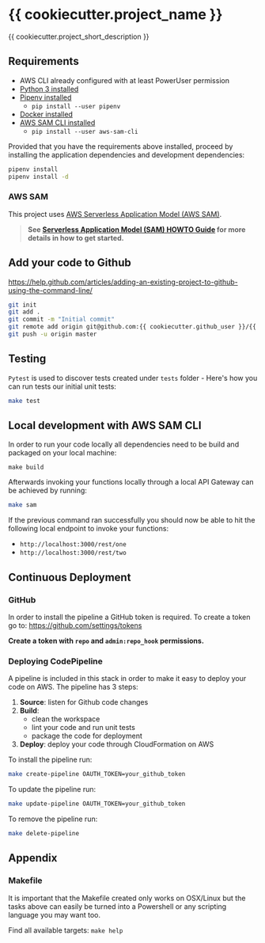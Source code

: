 # {{ cookiecutter.project_name }}

{{ cookiecutter.project_short_description }}

## Requirements

* AWS CLI already configured with at least PowerUser permission
* [Python 3 installed](https://www.python.org/downloads/)
* [Pipenv installed](https://github.com/pypa/pipenv)
    - `pip install --user pipenv`
* [Docker installed](https://www.docker.com/community-edition)
* [AWS SAM CLI installed](https://github.com/awslabs/aws-sam-cli) 
	- `pip install --user aws-sam-cli`

Provided that you have the requirements above installed, proceed by installing the application dependencies and development dependencies:

```bash
pipenv install
pipenv install -d
```

### AWS SAM

This project uses [AWS Serverless Application Model (AWS SAM)](https://github.com/awslabs/serverless-application-model).

> **See [Serverless Application Model (SAM) HOWTO Guide](https://github.com/awslabs/serverless-application-model/blob/master/HOWTO.md) for more details in how to get started.**


## Add your code to Github
https://help.github.com/articles/adding-an-existing-project-to-github-using-the-command-line/

```bash
git init
git add .
git commit -m "Initial commit"
git remote add origin git@github.com:{{ cookiecutter.github_user }}/{{ cookiecutter.github_repo }}.git
git push -u origin master
```

## Testing

`Pytest` is used to discover tests created under `tests` folder - Here's how you can run tests our initial unit tests:

```bash
make test
```

## Local development with AWS SAM CLI 

In order to run your code locally all dependencies need to be build and packaged on your local machine:
```
make build
```

Afterwards invoking your functions locally through a local API Gateway can be achieved by running:

```bash
make sam
```

If the previous command ran successfully you should now be able to hit the following local endpoint to invoke your functions:
- `http://localhost:3000/rest/one`
- `http://localhost:3000/rest/two`


## Continuous Deployment

### GitHub

In order to install the pipeline a GitHub token is required.
To create a token go to: https://github.com/settings/tokens

**Create a token with ```repo``` and ```admin:repo_hook``` permissions.**

### Deploying CodePipeline

A pipeline is included in this stack in order to make it easy to deploy your code on AWS. The pipeline has 3 steps:

1. **Source**: listen for Github code changes
1. **Build**: 
	- clean the workspace
	- lint your code and run unit tests
	- package the code for deployment
1. **Deploy**: deploy your code through CloudFormation on AWS


To install the pipeline run:

```bash
make create-pipeline OAUTH_TOKEN=your_github_token 
```
To update the pipeline run:

```bash
make update-pipeline OAUTH_TOKEN=your_github_token
```

To remove the pipeline run:

```bash
make delete-pipeline
```

## Appendix

### Makefile

It is important that the Makefile created only works on OSX/Linux but the tasks above can easily be turned into a Powershell or any scripting language you may want too.

Find all available targets: `make help`


